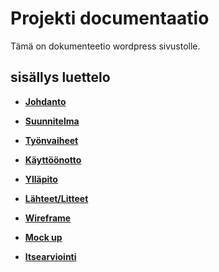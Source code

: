 # Projekti documentaatio

Tämä on dokumenteetio wordpress sivustolle.

## sisällys luettelo

* **[Johdanto](./00-johdanto.md)**
* **[Suunnitelma](./02-työnvaiheet.md)**
* **[Työnvaiheet](./02-työnvaiheet.md)**
* **[Käyttöönotto](./03-käyttöönotto.md)**
* **[Ylläpito](./04-ylläpito-ohjeet.md)**
* **[Lähteet/Litteet](./05-lähteet-liitteet.md)**

* **[Wireframe](./prototypes/wire-frame.md)**
* **[Mock up](./prototypes/mock-up.md)**

* **[Itsearviointi](./06-itsearvionti.md)**
